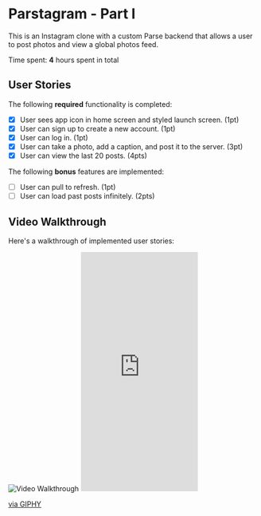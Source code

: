 # Parstagram - Part I

This is an Instagram clone with a custom Parse backend that allows a user to post photos and view a global photos feed.

Time spent: **4** hours spent in total

## User Stories

The following **required** functionality is completed:

- [x] User sees app icon in home screen and styled launch screen. (1pt)
- [x] User can sign up to create a new account. (1pt)
- [x] User can log in. (1pt)
- [x] User can take a photo, add a caption, and post it to the server. (3pt)
- [x] User can view the last 20 posts. (4pts)

The following **bonus** features are implemented:

- [ ] User can pull to refresh. (1pt)
- [ ] User can load past posts infinitely. (2pts)

## Video Walkthrough

Here's a walkthrough of implemented user stories:

<img src='https://media.giphy.com/media/EuF2LLDMohvFJOVOwq/source.gif' title='Video Walkthrough' width='' alt='Video Walkthrough' />
<iframe src="https://giphy.com/embed/EuF2LLDMohvFJOVOwq" width="235" height="480" frameBorder="0" class="giphy-embed" allowFullScreen></iframe><p><a href="https://giphy.com/gifs/EuF2LLDMohvFJOVOwq">via GIPHY</a></p>
